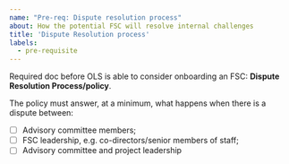 ```yaml
---
name: "Pre-req: Dispute resolution process"
about: How the potential FSC will resolve internal challenges
title: 'Dispute Resolution process'
labels: 
  - pre-requisite
---
```

Required doc before OLS is able to consider onboarding an FSC: **Dispute Resolution Process/policy**. 

The policy must answer, at a minimum, what happens when there is a dispute between:
- [ ] Advisory committee members;
- [ ] FSC leadership, e.g. co-directors/senior members of staff;
- [ ] Advisory committee and project leadership
